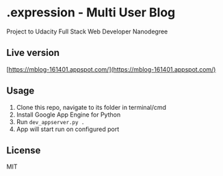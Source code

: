 # .expression - Multi User Blog
Project to Udacity Full Stack Web Developer Nanodegree

## Live version
[https://mblog-161401.appspot.com/](https://mblog-161401.appspot.com/)

## Usage
1. Clone this repo, navigate to its folder in terminal/cmd
2. Install Google App Engine for Python
3. Run `dev_appserver.py .`
4. App will start run on configured port

## License
MIT